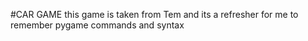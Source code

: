 #CAR GAME
this game is taken from Tem 
and its a refresher for me to remember pygame commands and syntax

